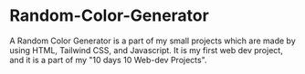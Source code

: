 # Random-Color-Generator

A Random Color Generator is a part of my small projects which are made by using HTML, Tailwind CSS, and Javascript. It is my first web dev project, and it is a part of my "10 days 10 Web-dev Projects".

